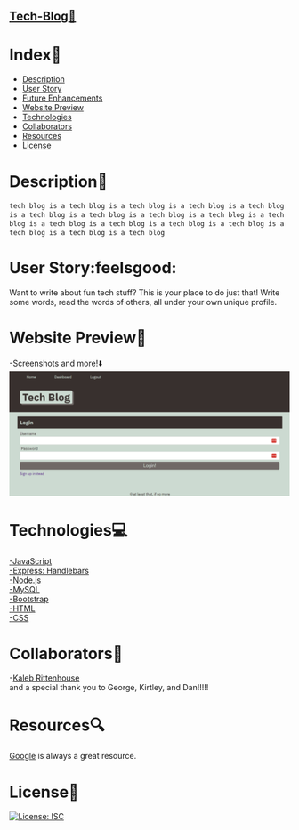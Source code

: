 ## [Tech-Blog:rocket:](https://stormy-anchorage-37388.herokuapp.com/)


# Index:card_index:

  - [Description](#description)
  - [User Story](#user-story)
  - [Future Enhancements](#future-enhancements)
  - [Website Preview](#website-preview)
  - [Technologies](#technologies)
  - [Collaborators](#collaborators)
  - [Resources](#resources)
  - [License](#license)


# Description:book:

```
tech blog is a tech blog is a tech blog is a tech blog is a tech blog is a tech blog is a tech blog is a tech blog is a tech blog is a tech blog is a tech blog is a tech blog is a tech blog is a tech blog is a tech blog is a tech blog is a tech blog
```

# User Story:feelsgood:

Want to write about fun tech stuff?  This is your place to do just that!  Write some words, read the words of others, all under your own unique profile.  

# Website Preview:movie_camera:
-Screenshots and more!:arrow_down:<br>
![Screenshot of Login Page](/assets/screenshots/tech_blog_screenshot.png)<br>


# Technologies:computer:
[-JavaScript](https://developer.mozilla.org/en-US/docs/Web/JavaScript)<br>
[-Express: Handlebars](https://handlebarsjs.com/)<br>
[-Node.js](https://nodejs.org/en/)<br>
[-MySQL](https://www.mysql.com/)<br>
[-Bootstrap](https://getbootstrap.com/)<br>
[-HTML](https://developer.mozilla.org/en-US/docs/Web/HTML)<br>
[-CSS](https://developer.mozilla.org/en-US/docs/Web/CSS)<br>

# Collaborators:muscle:
-[Kaleb Rittenhouse](https://github.com/kalebritt)<br>
and a special thank you to George, Kirtley, and Dan!!!!!

# Resources:mag:
[Google](https://www.google.com/) is always a great resource.

# License:key:
[![License: ISC](https://img.shields.io/badge/License-ISC-blue.svg)](https://opensource.org/licenses/ISC)